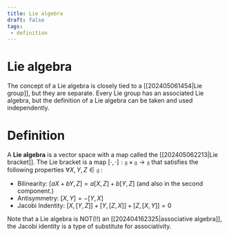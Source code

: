 ```yaml
---
title: Lie algebra
draft: false
tags:
 - definition
---
```

# Lie algebra
The concept of a Lie algebra is closely tied to a [[202405061454|Lie group]], but they are separate. 
Every Lie group has an associated Lie algebra, but the definition of a Lie algebra can be taken and used independently. 

# Definition
A **Lie algebra** is a vector space with a map called the [[202405062213|Lie bracket]]. 
The Lie bracket is a map $[\cdot, \cdot]:\mathfrak{g} \times \mathfrak{g} \to \mathfrak{g}$ that satisfies the following properties $\forall X,Y,Z \in \mathfrak{g}$ :
- Bilinearity: $[aX + bY, Z] = a[X,Z] + b[Y,Z]$ (and also in the second component.)
- Antisymmetry: $[X,Y] = -[Y, X]$ 
- Jacobi Indentity: $[X, [Y, Z]] + [Y, [Z,X]] + [Z,[X,Y]] = 0$

Note that a Lie algebra is NOT(!!) an [[202404162325|associative algebra]], the Jacobi identity is a type of substitute for associativity. 
